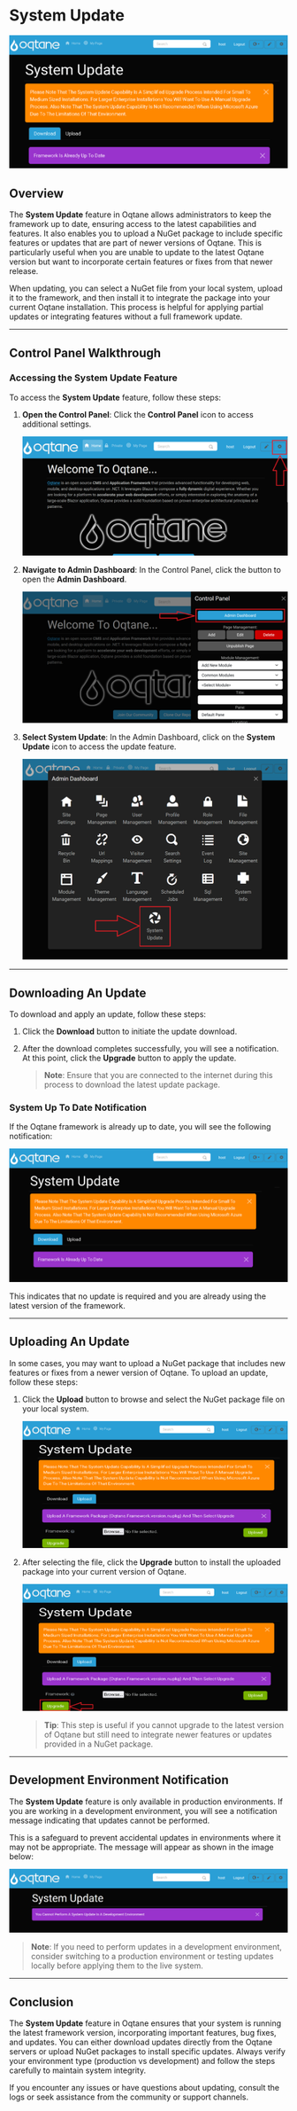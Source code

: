 # System Update

![System Update](./assets/system-update.png)

## Overview

The **System Update** feature in Oqtane allows administrators to keep the framework up to date, ensuring access to the latest capabilities and features. It also enables you to upload a NuGet package to include specific features or updates that are part of newer versions of Oqtane. This is particularly useful when you are unable to update to the latest Oqtane version but want to incorporate certain features or fixes from that newer release.

When updating, you can select a NuGet file from your local system, upload it to the framework, and then install it to integrate the package into your current Oqtane installation. This process is helpful for applying partial updates or integrating features without a full framework update.

---

## Control Panel Walkthrough

### Accessing the System Update Feature

To access the **System Update** feature, follow these steps:

1. **Open the Control Panel**: Click the **Control Panel** icon to access additional settings.

   ![Control Panel Icon](./assets/control-panel-button.png)

2. **Navigate to Admin Dashboard**: In the Control Panel, click the button to open the **Admin Dashboard**.

   ![Open Admin Dashboard](./assets/control-panel-admin-dashboard-button.png)

3. **Select System Update**: In the Admin Dashboard, click on the **System Update** icon to access the update feature.

   ![Admin Dashboard System Update](./assets/admin-dashboard-system-update.png)

---

## Downloading An Update

To download and apply an update, follow these steps:

1. Click the **Download** button to initiate the update download.

2. After the download completes successfully, you will see a notification. At this point, click the **Upgrade** button to apply the update.

   > **Note**: Ensure that you are connected to the internet during this process to download the latest update package.

### System Up To Date Notification

If the Oqtane framework is already up to date, you will see the following notification:

![System Update Up To Date Notification](./assets/system-update-system-up-to-date-notification.png)

This indicates that no update is required and you are already using the latest version of the framework.

---

## Uploading An Update

In some cases, you may want to upload a NuGet package that includes new features or fixes from a newer version of Oqtane. To upload an update, follow these steps:

1. Click the **Upload** button to browse and select the NuGet package file on your local system.

   ![System Update Upload](./assets/system-update-upload.png)

2. After selecting the file, click the **Upgrade** button to install the uploaded package into your current version of Oqtane.

   ![System Update Upgrade Button](./assets/system-update-upload-upgrade-button.png)

   > **Tip**: This step is useful if you cannot upgrade to the latest version of Oqtane but still need to integrate newer features or updates provided in a NuGet package.

---

## Development Environment Notification

The **System Update** feature is only available in production environments. If you are working in a development environment, you will see a notification message indicating that updates cannot be performed.

This is a safeguard to prevent accidental updates in environments where it may not be appropriate. The message will appear as shown in the image below:

![System Update Development Environment](./assets/system-update-development-environment.png)

> **Note**: If you need to perform updates in a development environment, consider switching to a production environment or testing updates locally before applying them to the live system.

---

## Conclusion

The **System Update** feature in Oqtane ensures that your system is running the latest framework version, incorporating important features, bug fixes, and updates. You can either download updates directly from the Oqtane servers or upload NuGet packages to install specific updates. Always verify your environment type (production vs development) and follow the steps carefully to maintain system integrity.

If you encounter any issues or have questions about updating, consult the logs or seek assistance from the community or support channels.
